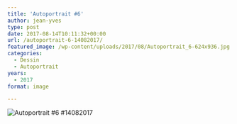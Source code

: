 ```yaml
---
title: 'Autoportrait #6'
author: jean-yves
type: post
date: 2017-08-14T10:11:32+00:00
url: /autoportrait-6-14082017/
featured_image: /wp-content/uploads/2017/08/Autoportrait_6-624x936.jpg
categories:
  - Dessin
  - Autoportrait
years:
  - 2017
format: image

---
```

![Autoportrait #6 #14082017](./Autoportrait_6.jpg)
